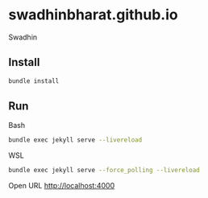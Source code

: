 # swadhinbharat.github.io
Swadhin

## Install
```Bash
bundle install
```

## Run

Bash
```Bash
bundle exec jekyll serve --livereload
```

WSL
```Bash
bundle exec jekyll serve --force_polling --livereload
```

Open URL [http://localhost:4000](http://localhost:4000)
